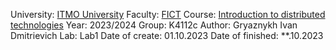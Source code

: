 University: [ITMO University](https://itmo.ru/ru/)
Faculty: [FICT](https://fict.itmo.ru)
Course: [Introduction to distributed technologies](https://github.com/itmo-ict-faculty/introduction-to-distributed-technologies)
Year: 2023/2024
Group: K4112c
Author: Gryaznykh Ivan Dmitrievich
Lab: Lab1
Date of create: 01.10.2023
Date of finished: **.10.2023